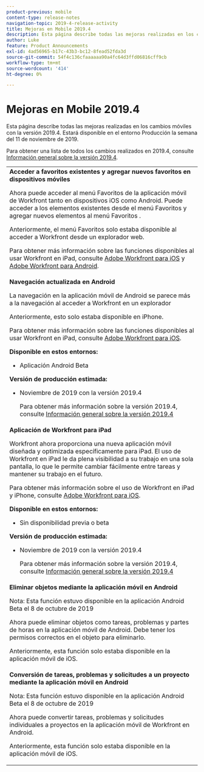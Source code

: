 ```yaml
---
product-previous: mobile
content-type: release-notes
navigation-topic: 2019-4-release-activity
title: Mejoras en Mobile 2019.4
description: Esta página describe todas las mejoras realizadas en los cambios móviles con la versión 2019.4. Estará disponible en el entorno Producción la semana del 11 de noviembre de 2019.
author: Luke
feature: Product Announcements
exl-id: 4ad56965-b17c-43b3-bc12-8fead52fda3d
source-git-commit: 54f4c136cfaaaaaa90a4fc64d3ffd06816cff9cb
workflow-type: tm+mt
source-wordcount: '414'
ht-degree: 0%

---
```


# Mejoras en Mobile 2019.4

Esta página describe todas las mejoras realizadas en los cambios móviles con la versión 2019.4. Estará disponible en el entorno Producción la semana del 11 de noviembre de 2019.

Para obtener una lista de todos los cambios realizados en 2019.4, consulte [Información general sobre la versión 2019.4](../../../../product-announcements/product-releases/quarterly-release-archive/2019.4-release-activity/2019.4-release-activity-overview.md).

<table style="table-layout:auto"> 
 <col> 
 <tbody> 
  <tr> 
   <td><strong>Acceder a favoritos existentes y agregar nuevos favoritos en dispositivos móviles</strong> <p>Ahora puede acceder al menú Favoritos de la aplicación móvil de Workfront tanto en dispositivos iOS como Android. Puede acceder a los elementos existentes desde el menú Favoritos y agregar nuevos elementos al menú Favoritos .</p> <p>Anteriormente, el menú Favoritos solo estaba disponible al acceder a Workfront desde un explorador web.</p> <p>Para obtener más información sobre las funciones disponibles al usar Workfront en iPad, consulte <a href="../../../../workfront-basics/mobile-apps/using-the-workfront-mobile-app/workfront-for-ios.md" class="MCXref xref" xrefformat="{para}">Adobe Workfront para iOS</a> y <a href="../../../../workfront-basics/mobile-apps/using-the-workfront-mobile-app/workfront-for-android.md" class="MCXref xref" xrefformat="{para}">Adobe Workfront para Android</a>.</p></td> 
  </tr> 
  <tr> 
   <td><strong>Navegación actualizada en Android</strong> <p>La navegación en la aplicación móvil de Android se parece más a la navegación al acceder a Workfront en un explorador</p> <p>Anteriormente, esto solo estaba disponible en iPhone.</p> <p>Para obtener más información sobre las funciones disponibles al usar Workfront en iPad, consulte <a href="../../../../workfront-basics/mobile-apps/using-the-workfront-mobile-app/workfront-for-ios.md" class="MCXref xref" xrefformat="{para}">Adobe Workfront para iOS</a>.</p> 
    <div class="workfront_plans"> 
     <p><strong>Disponible en estos entornos:</strong> </p> 
     <ul> 
      <li>Aplicación Android Beta</li> 
     </ul> 
     <p><strong>Versión de producción estimada:</strong> </p> 
     <ul> 
      <li> <p>Noviembre de 2019 con la versión 2019.4</p> <p>Para obtener más información sobre la versión 2019.4, consulte <a href="../../../../product-announcements/product-releases/quarterly-release-archive/2019.4-release-activity/2019.4-release-activity-overview.md" class="MCXref xref" xrefformat="{para}">Información general sobre la versión 2019.4</a></p> </li> 
     </ul> 
    </div></td> 
  </tr> 
  <tr> 
   <td><strong>Aplicación de Workfront para iPad</strong> <p>Workfront ahora proporciona una nueva aplicación móvil diseñada y optimizada específicamente para iPad. El uso de Workfront en iPad le da plena visibilidad a su trabajo en una sola pantalla, lo que le permite cambiar fácilmente entre tareas y mantener su trabajo en el futuro.</p> <p>Para obtener más información sobre el uso de Workfront en iPad y iPhone, consulte <a href="../../../../workfront-basics/mobile-apps/using-the-workfront-mobile-app/workfront-for-ios.md" class="MCXref xref" xrefformat="{para}">Adobe Workfront para iOS</a>.</p> 
    <div class="workfront_plans"> 
     <p><strong>Disponible en estos entornos:</strong> </p> 
     <ul> 
      <li>Sin disponibilidad previa o beta</li> 
     </ul> 
     <p><strong>Versión de producción estimada:</strong> </p> 
     <ul> 
      <li> <p>Noviembre de 2019 con la versión 2019.4</p> <p>Para obtener más información sobre la versión 2019.4, consulte <a href="../../../../product-announcements/product-releases/quarterly-release-archive/2019.4-release-activity/2019.4-release-activity-overview.md" class="MCXref xref" xrefformat="{para}">Información general sobre la versión 2019.4</a></p> </li> 
     </ul> 
    </div></td> 
  </tr> 
  <tr> 
   <td> 
    <div> 
     <strong>Eliminar objetos mediante la aplicación móvil en Android</strong> 
     <p>Nota: Esta función estuvo disponible en la aplicación Android Beta el 8 de octubre de 2019</p> 
     <p>Ahora puede eliminar objetos como tareas, problemas y partes de horas en la aplicación móvil de Android. Debe tener los permisos correctos en el objeto para eliminarlo.</p> 
     <p>Anteriormente, esta función solo estaba disponible en la aplicación móvil de iOS.</p> 
    </div> </td> 
  </tr> 
  <tr> 
   <td><strong>Conversión de tareas, problemas y solicitudes a un proyecto mediante la aplicación móvil en Android</strong> <p>Nota: Esta función estuvo disponible en la aplicación Android Beta el 8 de octubre de 2019</p> <p>Ahora puede convertir tareas, problemas y solicitudes individuales a proyectos en la aplicación móvil de Workfront en Android.</p> <p>Anteriormente, esta función solo estaba disponible en la aplicación móvil de iOS.</p> </td> 
  </tr> 
 </tbody> 
</table>
